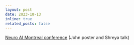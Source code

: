 ```yaml
---
layout: post
date: 2023-10-13
inline: true
related_posts: false
---
```


[Neuro AI Montreal conference](https://www.neuroaimontreal.com/schedule) (John poster and Shreya talk)
